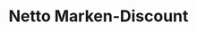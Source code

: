 ---
title: "Netto Marken-Discount"
url: /hoechstaedt-an-der-donau/netto-marken-discount/
shop: Supermarkt
---